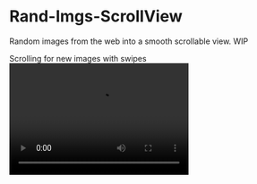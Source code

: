 # Rand-Imgs-ScrollView
Random images from the web into a smooth scrollable view. WIP

Scrolling for new images with swipes
<video src="https://github.com/Niko-Leskinen/Rand-Imgs-ScrollView/blob/master/Resources/randimg.mp4?raw=true"  width="320" height="200" controls preload></video>
